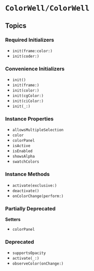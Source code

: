# ``ColorWell/ColorWell``

## Topics

### Required Initializers

- ``init(frame:color:)``
- ``init(coder:)``

### Convenience Initializers

- ``init()``
- ``init(frame:)``
- ``init(color:)``
- ``init(cgColor:)``
- ``init(ciColor:)``
- ``init(_:)``

### Instance Properties

- ``allowsMultipleSelection``
- ``color``
- ``colorPanel``
- ``isActive``
- ``isEnabled``
- ``showsAlpha``
- ``swatchColors``

### Instance Methods

- ``activate(exclusive:)``
- ``deactivate()``
- ``onColorChange(perform:)``

### Partially Deprecated

__Setters__

- ``colorPanel``

### Deprecated

- ``supportsOpacity``
- ``activate(_:)``
- ``observeColor(onChange:)``
